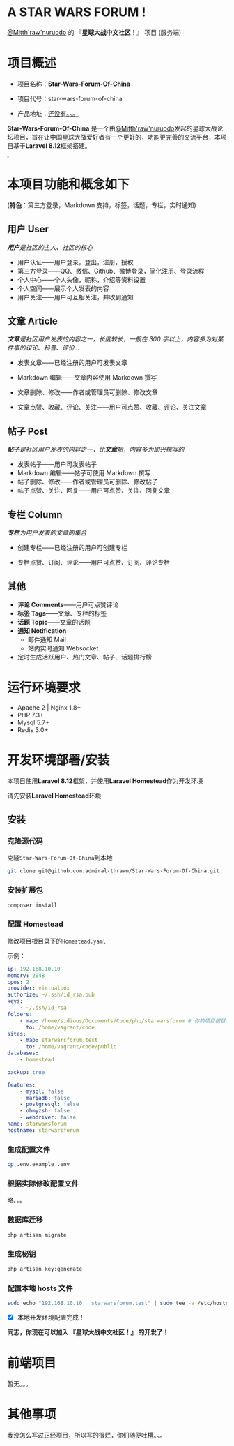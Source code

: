# A STAR WARS FORUM !

[@Mitth'raw'nuruodo](https://user.qzone.qq.com/2791794651/main) 的 『**星球大战中文社区！**』 项目 (服务端)

# 项目概述

-   项目名称：**Star-Wars-Forum-Of-China**

-   项目代号：star-wars-forum-of-china

-   产品地址：[还没有。。。]()

**Star-Wars-Forum-Of-China** 是一个由[@Mitth'raw'nuruodo](https://user.qzone.qq.com/2791794651/main)发起的星球大战论坛项目，旨在让中国星球大战爱好者有一个更好的，功能更完善的交流平台，本项目基于**Laravel 8.12**框架搭建。

<img src="https://i.loli.net/2020/12/05/qTUaW1E7Ld9ArBI.png" style="zoom: 25%;" />

# 本项目功能和概念如下

(**特色**：第三方登录，Markdown 支持，标签，话题，专栏，实时通知)

## 用户 User

_**用户**是社区的主人、社区的核心_

-   用户认证——用户登录，登出，注册，授权
-   第三方登录——QQ、微信、Github、微博登录，简化注册、登录流程
-   个人中心——个人头像，昵称，介绍等资料设置
-   个人空间——展示个人发表的内容
-   用户关注——用户可互相关注，并收到通知

## 文章 Article

_**文章**是社区用户发表的内容之一，长度较长，一般在 300 字以上，内容多为对某件事的议论、科普、评价..._

-   发表文章——已经注册的用户可发表文章

-   Markdown 编辑——文章内容使用 Markdown 撰写
-   文章删除、修改——作者或管理员可删除、修改文章
-   文章点赞、收藏、评论、关注——用户可点赞、收藏、评论、关注文章

## 帖子 Post

_**帖子**是社区用户发表的内容之一，比**文章**短，内容多为即兴撰写的_

-   发表帖子——用户可发表帖子
-   Markdown 编辑——帖子可使用 Markdown 撰写
-   帖子删除、修改——作者或管理员可删除、修改帖子
-   帖子点赞、关注、回复——用户可点赞、关注、回复文章

## 专栏 Column

_**专栏**为用户发表的文章的集合_

-   创建专栏——已经注册的用户可创建专栏

-   专栏点赞、订阅、评论——用户可点赞、订阅、评论专栏

## 其他

-   **评论 Comments**——用户可点赞评论
-   **标签 Tags**——文章、专栏的标签
-   **话题 Topic**——文章的话题
-   **通知 Notification**
    -   邮件通知 Mail
    -   站内实时通知 Websocket
-   定时生成活跃用户、热门文章、帖子、话题排行榜

# 运行环境要求

-   Apache 2 | Nginx 1.8+
-   PHP 7.3+
-   Mysql 5.7+
-   Redis 3.0+

# 开发环境部署/安装

本项目使用**Laravel 8.12**框架，并使用**Laravel Homestead**作为开发环境

请先安装**Laravel Homestead**环境

## 安装

### 克隆源代码

克隆`Star-Wars-Forum-Of-China`到本地

```bash
git clone git@github.com:admiral-thrawn/Star-Wars-Forum-Of-China.git
```

### 安装扩展包

```bash
composer install
```

### 配置 Homestead

修改项目根目录下的`Homestead.yaml`

示例：

```yaml
ip: 192.168.10.10
memory: 2048
cpus: 2
provider: virtualbox
authorize: ~/.ssh/id_rsa.pub
keys:
    - ~/.ssh/id_rsa
folders:
    - map: /home/sidious/Documents/Code/php/starwarsforum # 你的项目根目录路径
      to: /home/vagrant/code
sites:
    - map: starwarsforum.test
      to: /home/vagrant/code/public
databases:
    - homestead

backup: true

features:
    - mysql: false
    - mariadb: false
    - postgresql: false
    - ohmyzsh: false
    - webdriver: false
name: starwarsforum
hostname: starwarsforum
```

### 生成配置文件

```bash
cp .env.example .env
```

### 根据实际修改配置文件

略。。。

### 数据库迁移

```bash
php artisan migrate
```

### 生成秘钥

```bash
php artisan key:generate
```

### 配置本地 hosts 文件

```bash
sudo echo "192.168.10.10   starwarsforum.test" | sudo tee -a /etc/hosts
```

-   [x] 本地开发环境配置完成！

**同志，你现在可以加入 『星球大战中文社区！』 的开发了！**

# 前端项目

暂无。。。

# 其他事项

我没怎么写过正经项目，所以写的很烂，你们随便吐槽。。。
